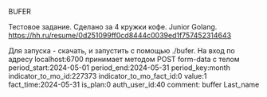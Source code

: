 BUFER

Тестовое задание. Сделано за 4 кружки кофе. Junior Golang. https://hh.ru/resume/0d251099ff0cd8444c0039ed1f757452314643

Для запуска - скачать, и запустить с помощью ./bufer.
На вход по адресу localhost:6700 принимает методом POST form-data с телом
period_start:2024-05-01
period_end:2024-05-31
period_key:month
indicator_to_mo_id:227373
indicator_to_mo_fact_id:0
value:1
fact_time:2024-05-31
is_plan:0
auth_user_id:40
comment: buffer Last_name
